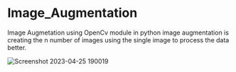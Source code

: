 # Image_Augmentation
Image Augmetation  using OpenCv module in python 
image augmentation is creating the n number of images using the single image to process the data better.

![Screenshot 2023-04-25 190019](https://user-images.githubusercontent.com/118249878/234293403-42727c4f-ded4-4c00-afa4-e8042d54f815.png)
